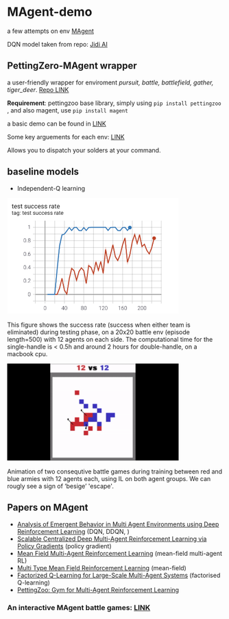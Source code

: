 # MAgent-demo

a few attempts on env [MAgent](https://github.com/PettingZoo-Team/MAgent) 

DQN model taken from repo: [Jidi AI](https://github.com/jidiai/ai_lib/tree/master/examples/algo/dqn)

## PettingZero-MAgent wrapper

a user-friendly wrapper for enviroment *pursuit, battle, battlefield, gather, tiger_deer*. [Repo LINK](https://github.com/PettingZoo-Team/PettingZoo/tree/master/pettingzoo/magent)

**Requirement**: pettingzoo base library, simply using `pip install pettingzoo `, and also magent, use `pip install magent`


a basic demo can be found in [LINK](https://github.com/YanSong97/MAgent-demo/blob/main/Demo%20of%20PettingZero-MAgent.py)

Some key arguements for each env: [LINK](https://www.pettingzoo.ml/magent)



Allows you to dispatch your solders at your command.

## baseline models

* Independent-Q learning


<img src='https://github.com/YanSong97/MAgent-demo/blob/main/plot/single:double-20x20%20success%20rate.png' width = '400'>

This figure shows the success rate (success when either team is eliminated) during testing phase, on a 20x20 battle env (episode length=500) with 12 agents on each side. The computational time for the single-handle is < 0.5h and around 2 hours for double-handle, on a macbook cpu.


<img src='https://github.com/YanSong97/MAgent-demo/blob/main/plot/double-20x20.gif' width = 400>

Animation of two consequtive battle games during training between red and blue armies with 12 agents each, using IL on both agent groups.  We can rougly see a sign of ‘besige’  'escape'. 



## Papers on MAgent

* [Analysis of Emergent Behavior in Multi Agent Environments
using Deep Reinforcement Learning](https://ashwinipokle.github.io/assets/docs/234_final_report.pdf) (DQN, DDQN, )
* [Scalable Centralized Deep Multi-Agent
Reinforcement Learning via Policy Gradients](https://arxiv.org/pdf/1805.08776.pdf) (policy gradient)
* [Mean Field Multi-Agent Reinforcement Learning](http://proceedings.mlr.press/v80/yang18d/yang18d.pdf) (mean-field multi-agent RL)
* [Multi Type Mean Field Reinforcement Learning](https://arxiv.org/pdf/2002.02513.pdf) (mean-field)
* [Factorized Q-Learning for Large-Scale Multi-Agent Systems](https://arxiv.org/pdf/1809.03738.pdf) (factorised Q-learning)
* [PettingZoo: Gym for Multi-Agent Reinforcement
Learning](https://arxiv.org/pdf/2009.14471.pdf)


### An interactive MAgent battle games: [LINK](https://github.com/PettingZoo-Team/MAgent/blob/master/examples/show_battle_game.py)




